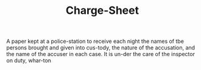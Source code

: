 ---
title: Charge-Sheet
letter: C
permalink: "/definitions/bld-charge-sheet.html"
body: A paper kept at a police-station to receive each night the names of tbe persons
  brought and given into cus-tody, the nature of the accusation, and the name of the
  accuser in each case. It is un-der the care of the inspector on duty, whar-ton
published_at: '2018-07-07'
source: Black's Law Dictionary 2nd Ed (1910)
layout: post
---